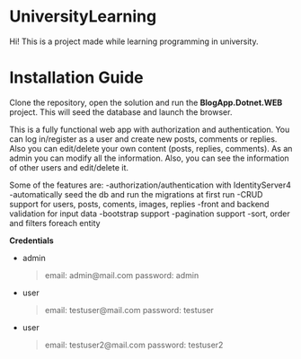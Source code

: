 # UniversityLearning
Hi! This is a project made while learning programming in university.

# Installation Guide

Clone the repository, open the solution and run the **BlogApp.Dotnet.WE<span><span>B** project. This will seed the database and launch the browser.

This is a fully functional web app with authorization and authentication. You can log in/register as a user and create new posts, comments or replies. Also you can edit/delete your own content (posts, replies, comments). As an admin you can modify all the information. Also, you can see the information of other users and edit/delete it. 

Some of the features are:
	-authorization/authentication with IdentityServer4
	-automatically seed the db and run the migrations at first run
	-CRUD support for users, posts, coments, images, replies
	-front and backend validation for input data
	-bootstrap support
	-pagination support
	-sort, order and filters foreach entity

**Credentials**
- admin
	> email: admin@mail.<span><span>com
	>password: admin
- user
	>email: testuser@mail.<span><span>com
	>password: testuser
- user
	>email: testuser2@mail.<span><span>com
	>password: testuser2
